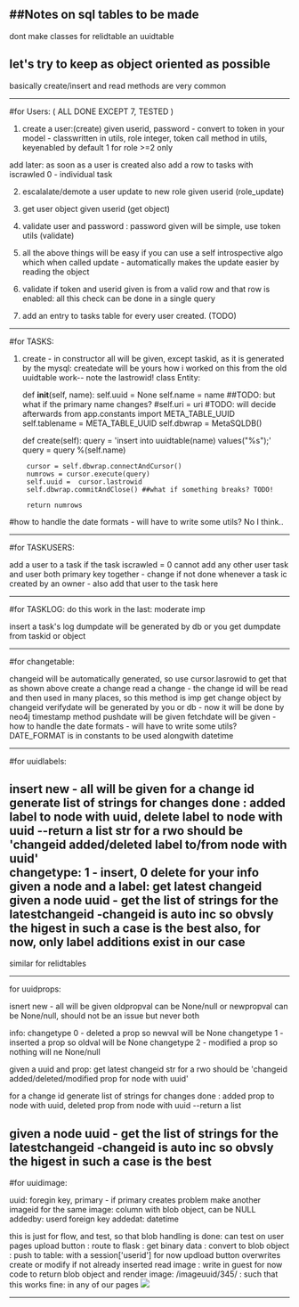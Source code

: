 ##Notes on sql tables to be made
-------------------------------------------------

dont make classes for relidtable an uuidtable

let's try to keep as object oriented as possible
-----------------------------------------------

basically create/insert and read methods are very common

------------------------
#for Users: ( ALL DONE EXCEPT 7, TESTED )

1. create a user:(create)
given userid, password - convert to token in your model - classwritten in utils, role integer, token call method in utils,  keyenabled by default 1 for role >=2 only

add later: as soon as a user is created also add a row to tasks with iscrawled 0 - individual task

2. escalalate/demote a user
update to new role given userid  (role_update)

3. get user object given userid (get object)

4. validate user and password : password given will be simple, use token utils (validate)

5. all the above things will be easy if you can use a self introspective algo which when called update - automatically makes the update easier by reading the object

6. validate if token and userid given is from a valid row and that row is enabled: all this check can be done in a single query

7. add an entry to tasks table for every user created. (TODO)

-----------------------------------------------
#for TASKS:

1. create -  in constructor all will be given, except taskid, as it is generated by the mysql:
createdate will be yours
how i worked on this from the old uuidtable work-- note the lastrowid!
class Entity:


    def __init__(self, name):
        self.uuid = None
        self.name = name ##TODO: but what if the primary name changes?
        #self.uri = uri #TODO: will decide afterwards
        from app.constants import META_TABLE_UUID
        self.tablename  = META_TABLE_UUID
        self.dbwrap = MetaSQLDB()

    def create(self):
        query = 'insert into uuidtable(name) values("%s");'
        query = query %(self.name)


        cursor = self.dbwrap.connectAndCursor()
        numrows = cursor.execute(query)
        self.uuid =  cursor.lastrowid
        self.dbwrap.commitAndClose() ##what if something breaks? TODO!

        return numrows

#how to handle the date formats - will have to write some utils? No I think..

-----------------------------------------------
#for TASKUSERS:

add a user to a task
if the task iscrawled = 0 cannot add any other user
task and user both primary key together - change if not done
whenever a task ic created by an owner -  also add that user to the task here

----------------------------------------------------------
#for TASKLOG: do this work in the last: moderate imp

insert a task's log
dumpdate will be generated by db or you
get dumpdate from taskid or object

-----------------------------------------------
#for changetable:

changeid will be automatically generated, so use cursor.lasrowid to get that as shown above
create a change
read a change - the change id will be read and then used in many places, so this method is imp
get change object by changeid
verifydate will be generated by you or db - now it will be done by neo4j timestamp method
pushdate will be given
fetchdate will be given - how to handle the date formats - will have to write some utils?
DATE_FORMAT is in constants to be used alongwith datetime

------------------------------------------------------

#for uuidlabels:

insert new - all will be given
for a change id generate list of strings for changes done :
        added label to node with uuid,
        delete label to node with uuid
        --return a list
str for a rwo should be 'changeid added/deleted label <this> to/from node with uuid'  
changetype: 1 - insert, 0 delete for your info
given a node and a label: get latest changeid
given a node uuid - get the list of strings for the latestchangeid -changeid is auto inc so obvsly the higest in such a case is the best
also, for now, only label additions exist in our case
----------------------------------------------

similar for relidtables

-----------------------------------------

for uuidprops:

isnert new - all will be given
oldpropval can be None/null or newpropval can be None/null, should not be an issue but never both

info:
changetype 0 - deleted a prop so newval will be None
changetype 1 - inserted a prop so oldval will be None
changetype 2 - modified a prop so nothing will ne None/null

given a uuid and prop: get latest changeid
str for a rwo should be 'changeid added/deleted/modified prop <this> for node with uuid'

for a change id generate list of strings for changes done :
        added prop to node with uuid,
        deleted prop from node with uuid
        --return a list

given a node uuid - get the list of strings for the latestchangeid -changeid is auto inc so obvsly the higest in such a case is the best
-------------------------------------------------------

#for uuidimage:

uuid: foregin key, primary - if primary creates problem make another imageid for the same
image: column with blob object, can be NULL
addedby: userd foreign key
addedat: datetime

this is just for flow, and test, so that blob handling is done: can test on user pages
upload button : route to flask : get binary data : convert to blob object : push to table: with a session['userid'] for now
updload button overwrites create or modify if not already inserted
read image : write in guest for now code to return blob object and render image: /imageuuid/345/ : such that this works fine: in any of our pages
<img src="http://localhost:5000/guest/imageuuid/77/"/>

------------------------------------------------------------
